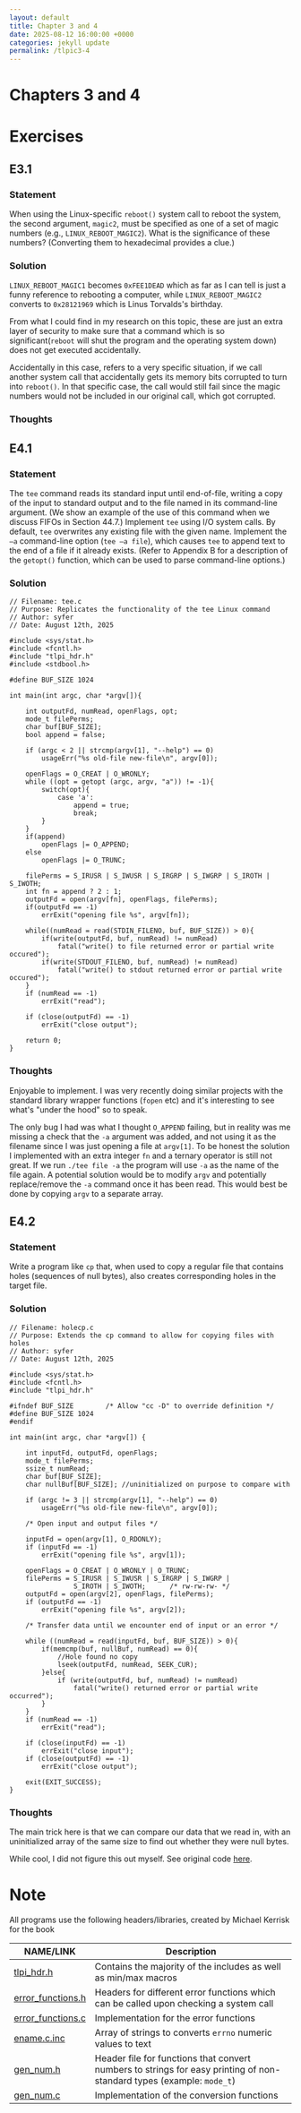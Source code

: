 ```yaml
---
layout: default
title: Chapter 3 and 4
date: 2025-08-12 16:00:00 +0000
categories: jekyll update
permalink: /tlpic3-4
---
```

# Chapters  3 and 4
# Exercises
## E3.1
### Statement
When using the Linux-specific `reboot()` system call to reboot the system, the second argument, `magic2`, must be specified as one of a set of magic numbers (e.g., `LINUX_REBOOT_MAGIC2`). What is the significance of these numbers? (Converting them to hexadecimal provides a clue.)

### Solution
`LINUX_REBOOT_MAGIC1` becomes `0xFEE1DEAD` which as far as I can tell is just a funny reference to rebooting a computer, while `LINUX_REBOOT_MAGIC2` converts to `0x28121969` which is Linus Torvalds's birthday.

From what I could find in my research on this topic, these are just an extra layer of security to make sure that a command which is so significant(`reboot` will shut the program and the operating system down) does not get executed accidentally. 

Accidentally in this case, refers to a very specific situation, if we call another system call that accidentally gets its memory bits corrupted to turn into `reboot()`. In that specific case, the call would still fail since the magic numbers would not be included in our original call, which got corrupted.

### Thoughts
## E4.1
### Statement
The `tee` command reads its standard input until end-of-file, writing a copy of the input to standard output and to the file named in its command-line argument. (We show an example of the use of this command when we discuss FIFOs in Section 44.7.) Implement `tee` using I/O system calls. By default, `tee` overwrites any existing file with the given name. Implement the `–a` command-line option (`tee –a file`), which causes `tee` to append text to the end of a file if it already exists. (Refer to Appendix B for a description of the `getopt()` function, which can be used to parse command-line options.)

### Solution
```
// Filename: tee.c
// Purpose: Replicates the functionality of the tee Linux command
// Author: syfer
// Date: August 12th, 2025

#include <sys/stat.h>
#include <fcntl.h>
#include "tlpi_hdr.h"
#include <stdbool.h>

#define BUF_SIZE 1024

int main(int argc, char *argv[]){

    int outputFd, numRead, openFlags, opt;
    mode_t filePerms;
    char buf[BUF_SIZE];
    bool append = false;

    if (argc < 2 || strcmp(argv[1], "--help") == 0)
        usageErr("%s old-file new-file\n", argv[0]);

    openFlags = O_CREAT | O_WRONLY;
    while ((opt = getopt (argc, argv, "a")) != -1){
        switch(opt){
            case 'a':
                append = true;
                break;
        }
    }
    if(append)
        openFlags |= O_APPEND;
    else
        openFlags |= O_TRUNC;

    filePerms = S_IRUSR | S_IWUSR | S_IRGRP | S_IWGRP | S_IROTH | S_IWOTH;
    int fn = append ? 2 : 1;
    outputFd = open(argv[fn], openFlags, filePerms);
    if(outputFd == -1)
        errExit("opening file %s", argv[fn]);

    while((numRead = read(STDIN_FILENO, buf, BUF_SIZE)) > 0){
        if(write(outputFd, buf, numRead) != numRead)
            fatal("write() to file returned error or partial write occured");
        if(write(STDOUT_FILENO, buf, numRead) != numRead)
            fatal("write() to stdout returned error or partial write occured");
    }
    if (numRead == -1)
        errExit("read");

    if (close(outputFd) == -1)
        errExit("close output");
    
    return 0;
}
```

### Thoughts
Enjoyable to implement. I was very recently doing similar projects with the standard library wrapper functions (`fopen` etc) and it's interesting to see what's "under the hood" so to speak.

The only bug I had was what I thought `O_APPEND` failing, but in reality was me missing a check that the `-a` argument was added, and not using it as the filename since I was just opening a file at `argv[1]`. To be honest the solution I implemented with an extra integer `fn` and a ternary operator is still not great. If we run `./tee file -a` the program will use `-a` as the name of the file again. A potential solution would be to modify `argv` and potentially replace/remove the `-a` command once it has been read. This would best be done by copying `argv` to a separate array.

## E4.2
### Statement
Write a program like `cp` that, when used to copy a regular file that contains holes (sequences of null bytes), also creates corresponding holes in the target file.

### Solution
```
// Filename: holecp.c
// Purpose: Extends the cp command to allow for copying files with holes
// Author: syfer
// Date: August 12th, 2025

#include <sys/stat.h>
#include <fcntl.h>
#include "tlpi_hdr.h"

#ifndef BUF_SIZE        /* Allow "cc -D" to override definition */
#define BUF_SIZE 1024
#endif

int main(int argc, char *argv[]) {

    int inputFd, outputFd, openFlags;
    mode_t filePerms;
    ssize_t numRead;
    char buf[BUF_SIZE];
    char nullBuf[BUF_SIZE]; //uninitialized on purpose to compare with

    if (argc != 3 || strcmp(argv[1], "--help") == 0)
        usageErr("%s old-file new-file\n", argv[0]);

    /* Open input and output files */

    inputFd = open(argv[1], O_RDONLY);
    if (inputFd == -1)
        errExit("opening file %s", argv[1]);

    openFlags = O_CREAT | O_WRONLY | O_TRUNC;
    filePerms = S_IRUSR | S_IWUSR | S_IRGRP | S_IWGRP |
                S_IROTH | S_IWOTH;      /* rw-rw-rw- */
    outputFd = open(argv[2], openFlags, filePerms);
    if (outputFd == -1)
        errExit("opening file %s", argv[2]);

    /* Transfer data until we encounter end of input or an error */

    while ((numRead = read(inputFd, buf, BUF_SIZE)) > 0){
        if(memcmp(buf, nullBuf, numRead) == 0){
            //Hole found no copy
            lseek(outputFd, numRead, SEEK_CUR);
        }else{
            if (write(outputFd, buf, numRead) != numRead)
                fatal("write() returned error or partial write occurred");
        }
    }
    if (numRead == -1)
        errExit("read");

    if (close(inputFd) == -1)
        errExit("close input");
    if (close(outputFd) == -1)
        errExit("close output");

    exit(EXIT_SUCCESS);
}
```

### Thoughts
The main trick here is that we can compare our data that we read in, with an uninitialized array of the same size to find out whether they were null bytes. 

While cool, I did not figure this out myself. See original code [here](https://github.com/rmascarenhas/lpi/blob/master/chap04/hcp.c).

# Note
All programs use the following headers/libraries, created by Michael Kerrisk for the book

|NAME/LINK|Description|
|-|-|
|[tlpi_hdr.h](https://man7.org/tlpi/code/online/dist/lib/tlpi_hdr.h.html)|Contains the majority of the includes as well as min/max macros|
|[error_functions.h](https://man7.org/tlpi/code/online/dist/lib/error_functions.h.html)| Headers for different error functions which can be called upon checking a system call|
|[error_functions.c](https://man7.org/tlpi/code/online/dist/lib/error_functions.c.html)| Implementation for the error functions|
|[ename.c.inc](https://man7.org/tlpi/code/online/dist/lib/ename.c.inc.html)|Array of strings to converts `errno` numeric values to text|
|[gen_num.h](https://man7.org/tlpi/code/online/dist/lib/get_num.h.html)|Header file for functions that convert numbers to strings for easy printing of non-standard types (example: `mode_t`)|
|[gen_num.c](https://man7.org/tlpi/code/online/dist/lib/get_num.c.html)|Implementation of the conversion functions|

